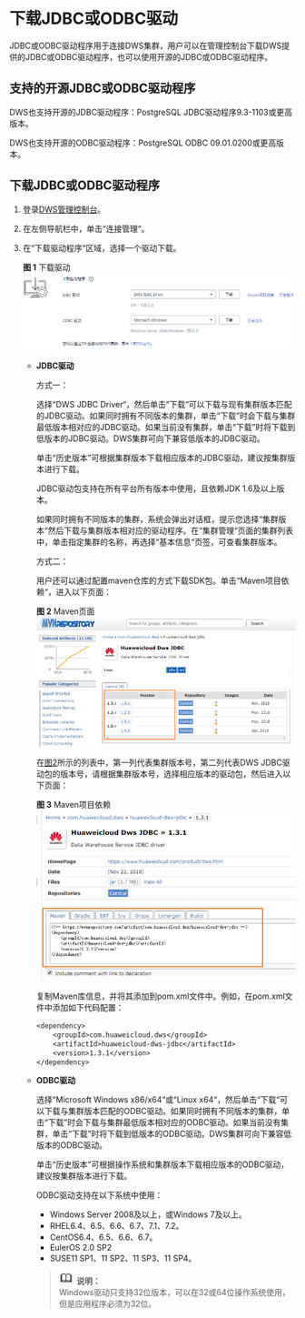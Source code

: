 # 下载JDBC或ODBC驱动<a name="dws_01_0032"></a>

JDBC或ODBC驱动程序用于连接DWS集群，用户可以在管理控制台下载DWS提供的JDBC或ODBC驱动程序，也可以使用开源的JDBC或ODBC驱动程序。

## 支持的开源JDBC或ODBC驱动程序<a name="section583116715476"></a>

DWS也支持开源的JDBC驱动程序：PostgreSQL JDBC驱动程序9.3-1103或更高版本。

DWS也支持开源的ODBC驱动程序：PostgreSQL ODBC 09.01.0200或更高版本。

## 下载JDBC或ODBC驱动程序<a name="section8483877102527"></a>

1.  登录[DWS管理控制台](https://console.huaweicloud.com/dws)。
2.  在左侧导航栏中，单击“连接管理“。
3.  在“下载驱动程序“区域，选择一个驱动下载。

    **图 1**  下载驱动<a name="fig16536268429"></a>  
    ![](figures/下载驱动.png "下载驱动")

    -   **JDBC驱动**

        方式一：

        选择“DWS JDBC Driver“，然后单击“下载“可以下载与现有集群版本匹配的JDBC驱动。如果同时拥有不同版本的集群，单击“下载”时会下载与集群最低版本相对应的JDBC驱动。如果当前没有集群，单击“下载”时将下载到低版本的JDBC驱动。DWS集群可向下兼容低版本的JDBC驱动。

        单击“历史版本”可根据集群版本下载相应版本的JDBC驱动，建议按集群版本进行下载。

        JDBC驱动包支持在所有平台所有版本中使用，且依赖JDK 1.6及以上版本。

        如果同时拥有不同版本的集群，系统会弹出对话框，提示您选择“集群版本“然后下载与集群版本相对应的驱动程序。在“集群管理“页面的集群列表中，单击指定集群的名称，再选择“基本信息“页签，可查看集群版本。

        方式二：

        用户还可以通过配置maven仓库的方式下载SDK包。单击“Maven项目依赖“，进入以下页面：

        **图 2**  Maven页面<a name="fig13562256111919"></a>  
        ![](figures/Maven页面.png "Maven页面")

        在[图2](#fig13562256111919)所示的列表中，第一列代表集群版本号，第二列代表DWS JDBC驱动包的版本号，请根据集群版本号，选择相应版本的驱动包，然后进入以下页面：

        **图 3**  Maven项目依赖<a name="fig101154223208"></a>  
        ![](figures/Maven项目依赖.png "Maven项目依赖")

        复制Maven库信息，并将其添加到pom.xml文件中。例如，在pom.xml文件中添加如下代码配置：

        ```
        <dependency>
            <groupId>com.huaweicloud.dws</groupId>
            <artifactId>huaweicloud-dws-jdbc</artifactId>
            <version>1.3.1</version> 
        </dependency>
        ```

    -   **ODBC驱动**

        选择“Microsoft Windows x86/x64“或“Linux x64“，然后单击“下载“可以下载与集群版本匹配的ODBC驱动。如果同时拥有不同版本的集群，单击“下载”时会下载与集群最低版本相对应的ODBC驱动。如果当前没有集群，单击“下载”时将下载到低版本的ODBC驱动。DWS集群可向下兼容低版本的ODBC驱动。

        单击“历史版本”可根据操作系统和集群版本下载相应版本的ODBC驱动，建议按集群版本进行下载。

        ODBC驱动支持在以下系统中使用：

        -   Windows Server 2008及以上，或Windows 7及以上。
        -   RHEL6.4、6.5、6.6、6.7、7.1、7.2。
        -   CentOS6.4、6.5、6.6、6.7。
        -   EulerOS 2.0 SP2
        -   SUSE11 SP1、11 SP2、11 SP3、11 SP4。

        >![](public_sys-resources/icon-note.gif) **说明：**   
        >Windows驱动只支持32位版本，可以在32或64位操作系统使用，但是应用程序必须为32位。  



